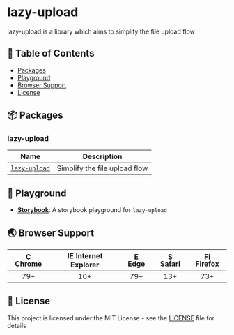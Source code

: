 # lazy-upload

lazy-upload is a library which aims to simplify the file upload flow

## 🚩 Table of Contents

- [Packages](#-packages)
- [Playground](#-playground)
- [Browser Support](#-browser-support)
- [License](#-license)

## 📦 Packages

### lazy-upload

| Name                     | Description                   |
| ------------------------ | ----------------------------- |
| [`lazy-upload`](library) | Simplify the file upload flow |

## 🎨 Playground

- [**Storybook**](https://arnaud-zg.github.io/lazy-upload/): A storybook playground for `lazy-upload`

## 🌏 Browser Support

| <img src="https://user-images.githubusercontent.com/1215767/34348387-a2e64588-ea4d-11e7-8267-a43365103afe.png" alt="Chrome" width="16px" height="16px" /> Chrome | <img src="https://user-images.githubusercontent.com/1215767/34348590-250b3ca2-ea4f-11e7-9efb-da953359321f.png" alt="IE" width="16px" height="16px" /> Internet Explorer | <img src="https://user-images.githubusercontent.com/1215767/34348380-93e77ae8-ea4d-11e7-8696-9a989ddbbbf5.png" alt="Edge" width="16px" height="16px" /> Edge | <img src="https://user-images.githubusercontent.com/1215767/34348394-a981f892-ea4d-11e7-9156-d128d58386b9.png" alt="Safari" width="16px" height="16px" /> Safari | <img src="https://user-images.githubusercontent.com/1215767/34348383-9e7ed492-ea4d-11e7-910c-03b39d52f496.png" alt="Firefox" width="16px" height="16px" /> Firefox |
| :--------------------------------------------------------------------------------------------------------------------------------------------------------------: | :---------------------------------------------------------------------------------------------------------------------------------------------------------------------: | :----------------------------------------------------------------------------------------------------------------------------------------------------------: | :--------------------------------------------------------------------------------------------------------------------------------------------------------------: | :----------------------------------------------------------------------------------------------------------------------------------------------------------------: |
|                                                                               79+                                                                                |                                                                                   10+                                                                                   |                                                                             79+                                                                              |                                                                               13+                                                                                |                                                                                73+                                                                                 |

## 📜 License

This project is licensed under the MIT License - see the [LICENSE](LICENSE) file for details
